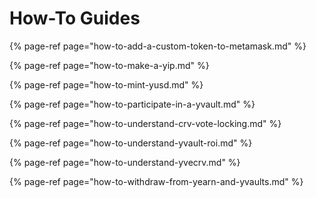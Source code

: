 # How-To Guides

{% page-ref page="how-to-add-a-custom-token-to-metamask.md" %}

{% page-ref page="how-to-make-a-yip.md" %}

{% page-ref page="how-to-mint-yusd.md" %}

{% page-ref page="how-to-participate-in-a-yvault.md" %}

{% page-ref page="how-to-understand-crv-vote-locking.md" %}

{% page-ref page="how-to-understand-yvault-roi.md" %}

{% page-ref page="how-to-understand-yvecrv.md" %}

{% page-ref page="how-to-withdraw-from-yearn-and-yvaults.md" %}

